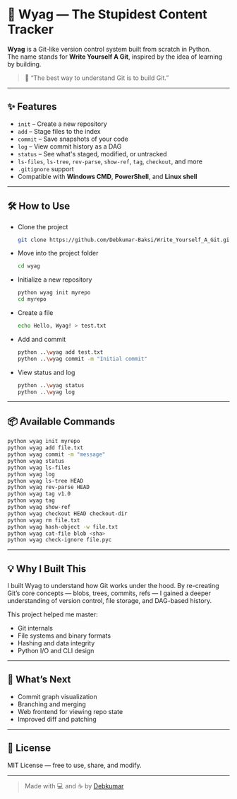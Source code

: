 # 🧠 Wyag — The Stupidest Content Tracker

**Wyag** is a Git-like version control system built from scratch in Python.  
The name stands for **Write Yourself A Git**, inspired by the idea of learning by building.

> 🚀 “The best way to understand Git is to build Git.”

---

## ✨ Features

- `init` – Create a new repository  
- `add` – Stage files to the index  
- `commit` – Save snapshots of your code  
- `log` – View commit history as a DAG  
- `status` – See what's staged, modified, or untracked  
- `ls-files`, `ls-tree`, `rev-parse`, `show-ref`, `tag`, `checkout`, and more  
- `.gitignore` support  
- Compatible with **Windows CMD**, **PowerShell**, and **Linux shell**

---

## 🛠 How to Use

- Clone the project  
  ```bash
  git clone https://github.com/Debkumar-Baksi/Write_Yourself_A_Git.git
  ```
* Move into the project folder

  ```bash
  cd wyag
  ```

* Initialize a new repository

  ```bash
  python wyag init myrepo
  cd myrepo
  ```

* Create a file

  ```bash
  echo Hello, Wyag! > test.txt
  ```

* Add and commit

  ```bash
  python ..\wyag add test.txt
  python ..\wyag commit -m "Initial commit"
  ```

* View status and log

  ```bash
  python ..\wyag status
  python ..\wyag log
  ```

---

## 📦 Available Commands

```bash
python wyag init myrepo
python wyag add file.txt
python wyag commit -m "message"
python wyag status
python wyag ls-files
python wyag log
python wyag ls-tree HEAD
python wyag rev-parse HEAD
python wyag tag v1.0
python wyag tag
python wyag show-ref
python wyag checkout HEAD checkout-dir
python wyag rm file.txt
python wyag hash-object -w file.txt
python wyag cat-file blob <sha>
python wyag check-ignore file.pyc
```

---

## 💡 Why I Built This

I built Wyag to understand how Git works under the hood.
By re-creating Git’s core concepts — blobs, trees, commits, refs — I gained a deeper understanding of version control, file storage, and DAG-based history.

This project helped me master:

* Git internals
* File systems and binary formats
* Hashing and data integrity
* Python I/O and CLI design

---

## 🌱 What’s Next

* Commit graph visualization
* Branching and merging
* Web frontend for viewing repo state
* Improved diff and patching

---

## 📌 License

MIT License — free to use, share, and modify.

---

> Made with 💻 and ☕ by [Debkumar](https://github.com/Debkumar-Baksi)

